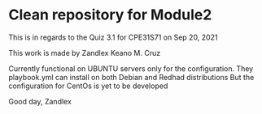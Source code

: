 # Clean repository for Module2
This is in regards to the Quiz 3.1 for CPE31S71 on Sep 20, 2021


This work is made by Zandlex Keano M. Cruz 


Currently functional on UBUNTU servers only for the configuration.
They playbook.yml can install on both Debian and Redhad distributions
But the configuration for CentOs is yet to be developed

Good day, 
Zandlex
